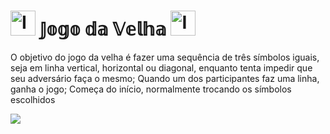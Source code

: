 # <img src="https://i.gifer.com/origin/7c/7c145ab9ffe62056d4eab27d7f940600_w200.gif" alt="Image" height="40" width="40" > 𝕁𝕠𝕘𝕠 𝕕𝕒 𝕍𝕖𝕝𝕙𝕒 <img src="https://i.gifer.com/origin/d5/d5b9ae79f5254caaf0fdcf2affcec5b0_w200.gif" alt="Image" height="40" width="40" >
O objetivo do jogo da velha é fazer uma sequência de três símbolos iguais, seja em linha vertical, horizontal ou diagonal, enquanto tenta impedir que seu adversário faça o mesmo; Quando um dos participantes faz uma linha, ganha o jogo; Começa do início, normalmente trocando os símbolos escolhidos

<img src="https://c.tenor.com/ksUZOe6LgkcAAAAd/jogo-da-velha-adriano-corno-lixo.gif" align=”center” >
